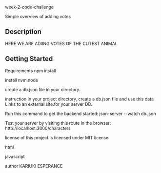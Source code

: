  week-2-code-challenge


Simple overview of adding votes

## Description 
HERE WE ARE ADIING VOTES OF THE CUTEST ANIMAL

## Getting Started
Requirements npm install

install nvm.node

create a db.json file in your directory.

instruction In your project directory, create a db.json file and use this data Links to an external site.for your server DB.

Run this command to get the backend started: json-server --watch db.json

Test your server by visiting this route in the browser: http://localhost:3000/characters

license of this project is licensed under MIT license

html

javascript

author KARIUKI ESPERANCE



